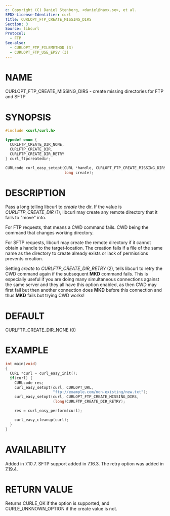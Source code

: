 ```yaml
---
c: Copyright (C) Daniel Stenberg, <daniel@haxx.se>, et al.
SPDX-License-Identifier: curl
Title: CURLOPT_FTP_CREATE_MISSING_DIRS
Section: 3
Source: libcurl
Protocol:
  - FTP
See-also:
  - CURLOPT_FTP_FILEMETHOD (3)
  - CURLOPT_FTP_USE_EPSV (3)
---
```


# NAME

CURLOPT_FTP_CREATE_MISSING_DIRS - create missing directories for FTP and SFTP

# SYNOPSIS

~~~c
#include <curl/curl.h>

typedef enum {
  CURLFTP_CREATE_DIR_NONE,
  CURLFTP_CREATE_DIR,
  CURLFTP_CREATE_DIR_RETRY
} curl_ftpcreatedir;

CURLcode curl_easy_setopt(CURL *handle, CURLOPT_FTP_CREATE_MISSING_DIRS,
                          long create);
~~~

# DESCRIPTION

Pass a long telling libcurl to *create* the dir. If the value is
*CURLFTP_CREATE_DIR* (1), libcurl may create any remote directory that it
fails to "move" into.

For FTP requests, that means a CWD command fails. CWD being the command that
changes working directory.

For SFTP requests, libcurl may create the remote directory if it cannot obtain
a handle to the target-location. The creation fails if a file of the same name
as the directory to create already exists or lack of permissions prevents
creation.

Setting *create* to *CURLFTP_CREATE_DIR_RETRY* (2), tells libcurl to
retry the CWD command again if the subsequent **MKD** command fails. This is
especially useful if you are doing many simultaneous connections against the
same server and they all have this option enabled, as then CWD may first fail
but then another connection does **MKD** before this connection and thus
**MKD** fails but trying CWD works!

# DEFAULT

CURLFTP_CREATE_DIR_NONE (0)

# EXAMPLE

~~~c
int main(void)
{
  CURL *curl = curl_easy_init();
  if(curl) {
    CURLcode res;
    curl_easy_setopt(curl, CURLOPT_URL,
                     "ftp://example.com/non-existing/new.txt");
    curl_easy_setopt(curl, CURLOPT_FTP_CREATE_MISSING_DIRS,
                     (long)CURLFTP_CREATE_DIR_RETRY);

    res = curl_easy_perform(curl);

    curl_easy_cleanup(curl);
  }
}
~~~

# AVAILABILITY

Added in 7.10.7. SFTP support added in 7.16.3. The retry option was added in
7.19.4.

# RETURN VALUE

Returns CURLE_OK if the option is supported, and CURLE_UNKNOWN_OPTION if the
create value is not.
